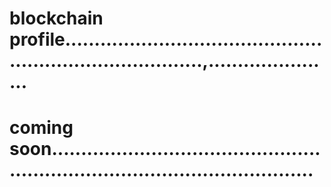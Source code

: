 # blockchain profile.............................................................................,......................
# coming soon..................................................................................................
